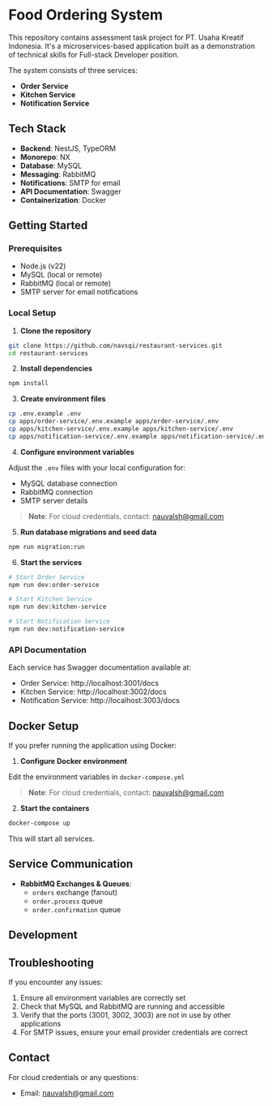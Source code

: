 # Food Ordering System

This repository contains assessment task project for PT. Usaha Kreatif Indonesia. It's a microservices-based application built as a demonstration of technical skills for Full-stack Developer position.

The system consists of three services:

- **Order Service**
- **Kitchen Service**
- **Notification Service**

## Tech Stack

- **Backend**: NestJS, TypeORM
- **Monorepo**: NX
- **Database**: MySQL
- **Messaging**: RabbitMQ
- **Notifications**: SMTP for email
- **API Documentation**: Swagger
- **Containerization**: Docker

## Getting Started

### Prerequisites

- Node.js (v22)
- MySQL (local or remote)
- RabbitMQ (local or remote)
- SMTP server for email notifications

### Local Setup

1. **Clone the repository**

```bash
git clone https://github.com/navsqi/restaurant-services.git
cd restaurant-services
```

2. **Install dependencies**

```bash
npm install
```

3. **Create environment files**

```bash
cp .env.example .env
cp apps/order-service/.env.example apps/order-service/.env
cp apps/kitchen-service/.env.example apps/kitchen-service/.env
cp apps/notification-service/.env.example apps/notification-service/.env
```

4. **Configure environment variables**

Adjust the `.env` files with your local configuration for:

- MySQL database connection
- RabbitMQ connection
- SMTP server details

> **Note**: For cloud credentials, contact: nauvalsh@gmail.com

5. **Run database migrations and seed data**

```bash
npm run migration:run
```

6. **Start the services**

```bash
# Start Order Service
npm run dev:order-service

# Start Kitchen Service
npm run dev:kitchen-service

# Start Notification Service
npm run dev:notification-service
```

### API Documentation

Each service has Swagger documentation available at:

- Order Service: http://localhost:3001/docs
- Kitchen Service: http://localhost:3002/docs
- Notification Service: http://localhost:3003/docs

## Docker Setup

If you prefer running the application using Docker:

1. **Configure Docker environment**

Edit the environment variables in `docker-compose.yml`

> **Note**: For cloud credentials, contact: nauvalsh@gmail.com

2. **Start the containers**

```bash
docker-compose up
```

This will start all services.

## Service Communication

- **RabbitMQ Exchanges & Queues**:
  - `orders` exchange (fanout)
  - `order.process` queue
  - `order.confirmation` queue

## Development

## Troubleshooting

If you encounter any issues:

1. Ensure all environment variables are correctly set
2. Check that MySQL and RabbitMQ are running and accessible
3. Verify that the ports (3001, 3002, 3003) are not in use by other applications
4. For SMTP issues, ensure your email provider credentials are correct

## Contact

For cloud credentials or any questions:

- Email: nauvalsh@gmail.com
